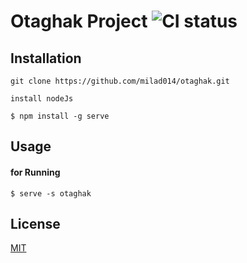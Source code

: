 # Otaghak Project   ![CI status](https://img.shields.io/badge/build-passing-brightgreen.svg)


## Installation

`` git clone https://github.com/milad014/otaghak.git ``

``` install nodeJs ```

`$ npm install -g serve`


## Usage

#### for Running
`$ serve -s otaghak `

## License
[MIT](https://choosealicense.com/licenses/mit/)
